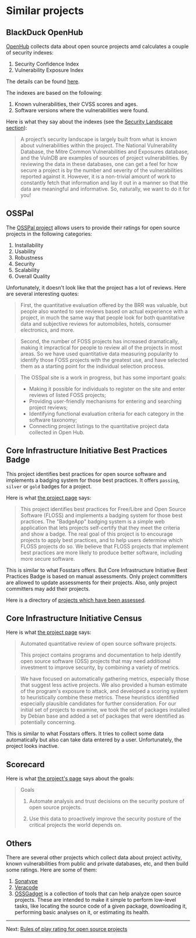 # Similar projects

## BlackDuck OpenHub

[OpenHub](https://www.openhub.net) collects data about open source projects amd calculates a couple of security indexes:

1.  Security Confidence Index
1.  Vulnerability Exposure Index

The details can be found [here](https://blog.openhub.net/about-pvr/).

The indexes are based on the following:

1.  Known vulnerabilities, their CVSS scores and ages.
1.  Software versions where the vulnerabilities were found.

Here is what they say about the indexes (see the [Security Landscape section](https://blog.openhub.net/about-pvr/)):

> A project’s security landscape is largely built from what is known about vulnerabilities within the project.
> The National Vulnerability Database, the Mitre Common Vulnerabilities and Exposures database, and the VulnDB are examples of sources of project vulnerabilities.
> By reviewing the data in these databases, one can get a feel for how secure a project is by the number and severity of the vulnerabilities reported against it.
> However, it is a non-trivial amount of work to constantly fetch that information and lay it out in a manner so that the data are meaningful and informative.
> So, naturally, we want to do it for you!

## OSSPal

The [OSSPal project](http://osspal.org/content/welcome-osspal) allows users to provide their ratings
for open source projects in the following categories:

1.  Installability
1.  Usability
1.  Robustness
1.  Security
1.  Scalability
1.  Overall Quality

Unfortunately, it doesn't look like that the project has a lot of reviews. Here are several interesting quotes:

> First, the quantitative evaluation offered by the BRR was valuable, but people also wanted to see reviews based on actual experience with a project,
> in much the same way that people look for both quantitative data and subjective reviews for automobiles, hotels, consumer electronics, and more.

> Second, the number of FOSS projects has increased dramatically, making it impractical for people to review all of the projects in most areas.
> So we have used quantitative data measuring popularity to identify those FOSS projects with the greatest use,
> and have selected them as a starting point for the individual selection process.

> The OSSpal site is a work in progress, but has some important goals:
> - Making it possible for individuals to register on the site and enter reviews of listed FOSS projects;
> - Providing user-friendly mechanisms for entering and searching project reviews;
> - Identifying functional evaluation criteria for each category in the software taxonomy;
> - Connecting project listings to the quantitative project data collected in Open Hub.

## Core Infrastructure Initiative Best Practices Badge

This project identifies best practices for open source software and implements a badging system for those best practices.
It offers `passing`, `silver` or `gold` badges for a project.

Here is what [the project page](https://github.com/coreinfrastructure/best-practices-badge) says:

> This project identifies best practices for Free/Libre and Open Source Software (FLOSS)
> and implements a badging system for those best practices.
> The "BadgeApp" badging system is a simple web application that lets projects self-certify that they meet the criteria
> and show a badge.
> The real goal of this project is to encourage projects to apply best practices,
> and to help users determine which FLOSS projects do so.
> We believe that FLOSS projects that implement best practices are more likely to produce better software,
> including more secure software.

This is similar to what Fosstars offers.
But Core Infrastructure Initiative Best Practices Badge is based on manual assessments.
Only project committers are allowed to update assessments for their projects.
Also, only project committers may add their projects.

Here is a directory of [projects which have been assessed](https://bestpractices.coreinfrastructure.org/en/projects).

## Core Infrastructure Initiative Census

Here is what [the project page](https://github.com/coreinfrastructure/census) says:

> Automated quantitative review of open source software projects.
>
> This project contains programs and documentation to help identify open source software (OSS) projects
> that may need additional investment to improve security, by combining a variety of metrics.

> We have focused on automatically gathering metrics, especially those that suggest less active projects.
> We also provided a human estimate of the program's exposure to attack,
> and developed a scoring system to heuristically combine these metrics.
> These heuristics identified especially plausible candidates for further consideration.
> For our initial set of projects to examine, we took the set of packages installed by Debian base
> and added a set of packages that were identified as potentially concerning.

This is similar to what Fosstars offers.
It tries to collect some data automatically but also can take data entered by a user.
Unfortunately, the project looks inactive.

## Scorecard

Here is what [the project's page](https://github.com/ossf/scorecard) says about the goals:

> Goals
> 1. Automate analysis and trust decisions on the security posture of open source projects.
>
> 1. Use this data to proactively improve the security posture of the critical projects the world depends on.
>

## Others

There are several other projects which collect data about project activity,
known vulnerabilities from public and private databases, etc, and then build some ratings.
Here are some of them:

1.  [Sonatype](https://www.sonatype.com/appscan)
1.  [Veracode](https://www.veracode.com/blog/security-news/towards-better-risk-score-open-source-security)
1.  [OSSGadget](https://github.com/microsoft/OSSGadget) is a collection of tools that can help analyze open source projects. These are intended to make it simple to perform low-level tasks, like locating the source code of a given package, downloading it, performing basic analyses on it, or estimating its health.

---

Next: [Rules of play rating for open source projects](oss_rules_of_play_rating.md)
